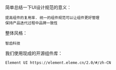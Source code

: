 简单总结一下UI设计规范的意义：

    提高组件的复用率. 统一的组件规范可以让组件更好管理
    保持产品迭代过程中品牌一致性
    
整体风格：
    
    智齿科技

我们使用现成的开源组件库：

    Element UI https://element.eleme.cn/2.0/#/zh-CN

